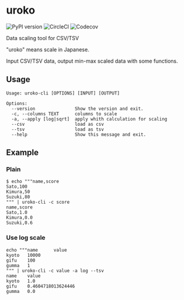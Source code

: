 # uroko

![PyPI version](https://badge.fury.io/py/preacher.svg)
![CircleCI](https://circleci.com/gh/t-chov/uroko.svg?style=svg)
![Codecov](https://codecov.io/gh/ymoch/preacher/branch/master/graph/badge.svg)

Data scaling tool for CSV/TSV

"uroko" means scale in Japanese.

Input CSV/TSV data, output min-max scaled data with some functions.

## Usage

```
Usage: uroko-cli [OPTIONS] [INPUT] [OUTPUT]

Options:
  --version               Show the version and exit.
  -c, --columns TEXT      columns to scale
  -a, --apply [log|sqrt]  apply whith calculation for scaling
  --csv                   load as csv
  --tsv                   load as tsv
  --help                  Show this message and exit.
```

## Example

### Plain

```
$ echo """name,score
Sato,100
Kimura,50
Suzuki,80
""" | uroko-cli -c score
name,score
Sato,1.0
Kimura,0.0
Suzuki,0.6
```

### Use log scale

```
echo """name      value
kyoto   10000
gifu    100
gumma   1
""" | uroko-cli -c value -a log --tsv
name    value
kyoto   1.0
gifu    0.4604718013624446
gumma   0.0
```

